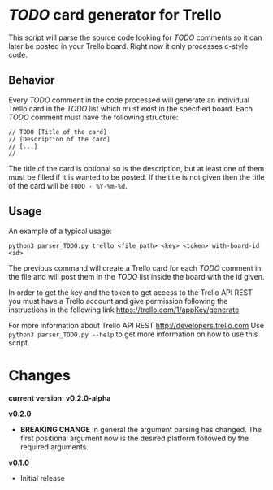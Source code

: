 # *TODO* card generator for Trello

This script will parse the source code looking for *TODO* comments so it can
later be posted in your Trello board. Right now it only processes c-style code.

## Behavior

Every *TODO* comment in the code processed will generate an individual Trello
card in the *TODO* list which must exist in the specified board. Each *TODO*
comment must have the following structure:
```
// TODO [Title of the card]
// [Description of the card]
// [...]
//
```
The title of the card is optional so is the description, but at least one of
them must be filled if it is wanted to be posted. If the title is not given
then the title of the card will be ```TODO - %Y-%m-%d```.

## Usage

An example of a typical usage:

```
python3 parser_TODO.py trello <file_path> <key> <token> with-board-id <id>
```
The previous command will create a Trello card for each *TODO* comment in the
file and will post them in the *TODO* list inside the board with the id given.

In order to get the key and the token to get access to the Trello API REST
you must have a Trello account and give permission following the instructions
in the following link https://trello.com/1/appKey/generate.

For more information about Trello API REST http://developers.trello.com
Use ```python3 parser_TODO.py --help``` to get more information on how to use
this script.

# Changes

**current version: v0.2.0-alpha**

**v0.2.0**

- **BREAKING CHANGE** In general the argument parsing has changed. The first
positional argument now is the desired platform followed by the required
arguments.

**v0.1.0**

- Initial release
